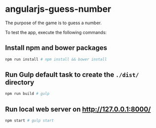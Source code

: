 # angularjs-guess-number
The purpose of the game is to guess a number.

To test the app, execute the following commands:

## Install npm and bower packages

```bash
npm run install # npm install && bower install
```

## Run Gulp default task to create the `./dist/` directory

```bash
npm run build # gulp
```

## Run local web server on http://127.0.0.1:8000/

```bash
npm start # gulp start
```
